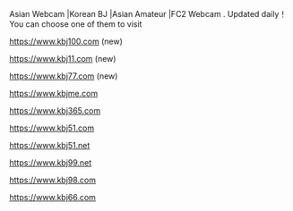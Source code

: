 
Asian Webcam |Korean BJ |Asian Amateur |FC2 Webcam . Updated daily！You can choose one of them to visit

https://www.kbj100.com (new)

https://www.kbj11.com (new)

https://www.kbj77.com (new)

https://www.kbjme.com 

https://www.kbj365.com 

https://www.kbj51.com

https://www.kbj51.net

https://www.kbj99.net

https://www.kbj98.com

https://www.kbj66.com



